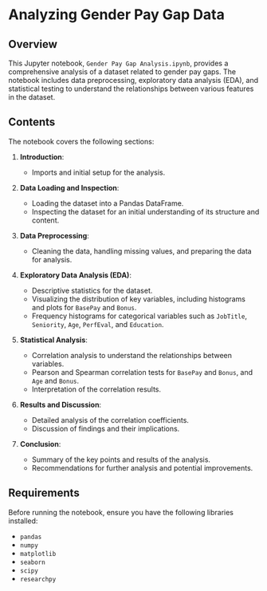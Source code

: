 
# Analyzing Gender Pay Gap Data

## Overview

This Jupyter notebook, `Gender Pay Gap Analysis.ipynb`, provides a comprehensive analysis of a dataset related to gender pay gaps. The notebook includes data preprocessing, exploratory data analysis (EDA), and statistical testing to understand the relationships between various features in the dataset.

## Contents

The notebook covers the following sections:

1. **Introduction**:
   - Imports and initial setup for the analysis.

2. **Data Loading and Inspection**:
   - Loading the dataset into a Pandas DataFrame.
   - Inspecting the dataset for an initial understanding of its structure and content.

3. **Data Preprocessing**:
   - Cleaning the data, handling missing values, and preparing the data for analysis.

4. **Exploratory Data Analysis (EDA)**:
   - Descriptive statistics for the dataset.
   - Visualizing the distribution of key variables, including histograms and plots for `BasePay` and `Bonus`.
   - Frequency histograms for categorical variables such as `JobTitle`, `Seniority`, `Age`, `PerfEval`, and `Education`.

5. **Statistical Analysis**:
   - Correlation analysis to understand the relationships between variables.
   - Pearson and Spearman correlation tests for `BasePay` and `Bonus`, and `Age` and `Bonus`.
   - Interpretation of the correlation results.

6. **Results and Discussion**:
   - Detailed analysis of the correlation coefficients.
   - Discussion of findings and their implications.

7. **Conclusion**:
   - Summary of the key points and results of the analysis.
   - Recommendations for further analysis and potential improvements.

## Requirements

Before running the notebook, ensure you have the following libraries installed:

- `pandas`
- `numpy`
- `matplotlib`
- `seaborn`
- `scipy`
- `researchpy`
